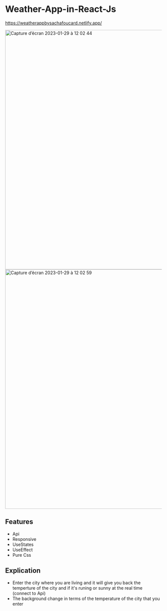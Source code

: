 # Weather-App-in-React-Js

https://weatherappbysachafoucard.netlify.app/

<img width="770" alt="Capture d’écran 2023-01-29 à 12 02 44" src="https://user-images.githubusercontent.com/94567706/215318990-e0561fd3-d86f-4e1f-87e4-8d359cfb8b56.png">
<img width="770" alt="Capture d’écran 2023-01-29 à 12 02 59" src="https://user-images.githubusercontent.com/94567706/215319003-849d16ed-b822-4abc-b99a-727dee456627.png">

## Features
  
- Api
- Responsive
- UseStates
- UseEffect
- Pure Css

## Explication
- Enter the city where you are living and it will give you back the temperture of the city and if it's runing or sunny at the real time (connect to Api)
- The background change in terms of the temperature of the city that you enter 
